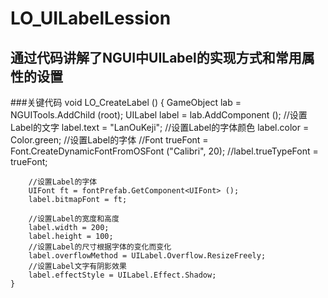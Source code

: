 # LO_UILabelLession

## 通过代码讲解了NGUI中UILabel的实现方式和常用属性的设置

###关键代码
    void LO_CreateLabel ()
	{
		GameObject lab = NGUITools.AddChild (root);
		UILabel label = lab.AddComponent<UILabel> ();
		//设置Label的文字
		label.text = "LanOuKeji";
		//设置Label的字体颜色
		label.color = Color.green;
		//设置Label的字体
		//Font trueFont = Font.CreateDynamicFontFromOSFont ("Calibri", 20);
		//label.trueTypeFont = trueFont;

		//设置Label的字体
		UIFont ft = fontPrefab.GetComponent<UIFont> ();
		label.bitmapFont = ft;
	
		//设置Label的宽度和高度
		label.width = 200;
		label.height = 100;
		//设置Label的尺寸根据字体的变化而变化
		label.overflowMethod = UILabel.Overflow.ResizeFreely;
		//设置Label文字有阴影效果
		label.effectStyle = UILabel.Effect.Shadow;
	}
		
